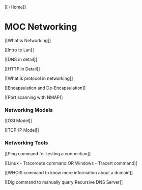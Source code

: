 [[+Home]]

# MOC Networking

[[What is Networking]]

[[Intro to Lan]]

[[DNS in detail]]

[[HTTP in Detail]]


[[What is protocol in networking]]

[[Encapsulation and De-Encapsulation]]

[[Port scanning with NMAP]]


### Networking Models
[[OSI Model]]

[[TCP-IP Model]]


### Networking Tools
[[Ping command for testing a connection]]

[[Linux - Traceroute command  OR  Windows - Tracert command]]

[[WHOIS command to know more information about a domain]]

[[Dig command to manually query Recursive DNS Server]]
